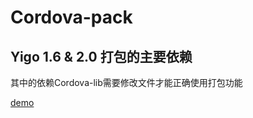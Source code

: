 # Cordova-pack
## Yigo 1.6 & 2.0 打包的主要依赖

其中的依赖Cordova-lib需要修改文件才能正确使用打包功能

[demo](https://dev.bokesoft.com/yigomobile/main)